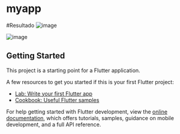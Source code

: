# myapp

#Resultado
![image](https://github.com/user-attachments/assets/f51640c8-b7df-445b-b28d-61c2613d3134)

![image](https://github.com/user-attachments/assets/5e9d39fe-c405-4fd2-b2a0-e5ce6b94b0a4)



## Getting Started

This project is a starting point for a Flutter application.

A few resources to get you started if this is your first Flutter project:

- [Lab: Write your first Flutter app](https://docs.flutter.dev/get-started/codelab)
- [Cookbook: Useful Flutter samples](https://docs.flutter.dev/cookbook)

For help getting started with Flutter development, view the
[online documentation](https://docs.flutter.dev/), which offers tutorials,
samples, guidance on mobile development, and a full API reference.
